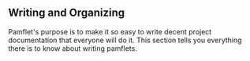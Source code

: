 Writing and Organizing
----------------------

Pamflet's purpose is to make it so easy to write decent project
documentation that everyone will do it. This section tells you
everything there is to know about writing pamflets.
